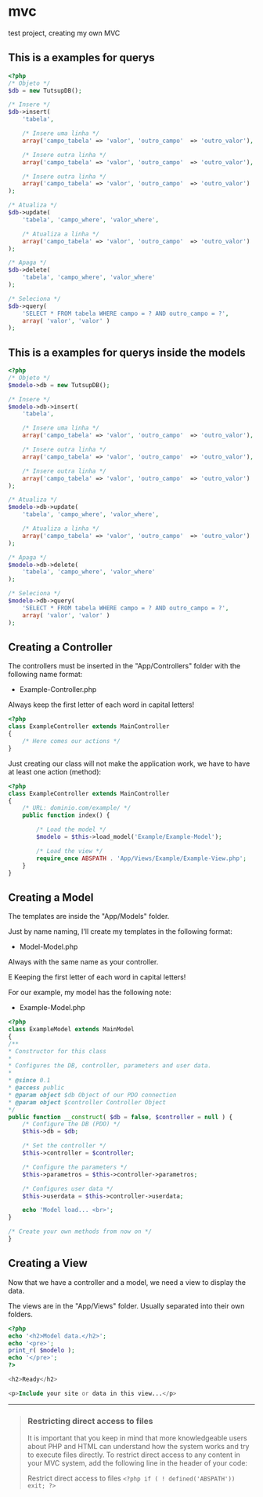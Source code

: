 # mvc
test project, creating my own MVC

## This is a examples for querys

```php
<?php
/* Objeto */
$db = new TutsupDB();

/* Insere */
$db->insert(
	'tabela', 

	/* Insere uma linha */
	array('campo_tabela' => 'valor', 'outro_campo'  => 'outro_valor'),

	/* Insere outra linha */
	array('campo_tabela' => 'valor', 'outro_campo'  => 'outro_valor'),

	/* Insere outra linha */
	array('campo_tabela' => 'valor', 'outro_campo'  => 'outro_valor')
);

/* Atualiza */
$db->update(
	'tabela', 'campo_where', 'valor_where',

	/* Atualiza a linha */
	array('campo_tabela' => 'valor', 'outro_campo'  => 'outro_valor')
);

/* Apaga */
$db->delete(
	'tabela', 'campo_where', 'valor_where'
);

/* Seleciona */
$db->query(
	'SELECT * FROM tabela WHERE campo = ? AND outro_campo = ?',
	array( 'valor', 'valor' )
);
```

## This is a examples for querys inside the models

```php
<?php
/* Objeto */
$modelo->db = new TutsupDB();

/* Insere */
$modelo->db->insert(
	'tabela', 

	/* Insere uma linha */
	array('campo_tabela' => 'valor', 'outro_campo'  => 'outro_valor'),

	/* Insere outra linha */
	array('campo_tabela' => 'valor', 'outro_campo'  => 'outro_valor'),

	/* Insere outra linha */
	array('campo_tabela' => 'valor', 'outro_campo'  => 'outro_valor')
);

/* Atualiza */
$modelo->db->update(
	'tabela', 'campo_where', 'valor_where',

	/* Atualiza a linha */
	array('campo_tabela' => 'valor', 'outro_campo'  => 'outro_valor')
);

/* Apaga */
$modelo->db->delete(
	'tabela', 'campo_where', 'valor_where'
);

/* Seleciona */
$modelo->db->query(
	'SELECT * FROM tabela WHERE campo = ? AND outro_campo = ?',
	array( 'valor', 'valor' )
);
```

## Creating a Controller

The controllers must be inserted in the "App/Controllers" folder with the following name format:

* Example-Controller.php

Always keep the first letter of each word in capital letters!

```php
<?php
class ExampleController extends MainController
{
	/* Here comes our actions */
}
```


Just creating our class will not make the application work, we have to have at least one action (method):

```php
<?php
class ExampleController extends MainController
{
	/* URL: dominio.com/example/ */
	public function index() {

		/* Load the model */
		$modelo = $this->load_model('Example/Example-Model');

		/* Load the view */
		require_once ABSPATH . 'App/Views/Example/Example-View.php';
	}
}
```

## Creating a Model

The templates are inside the "App/Models" folder.

Just by name naming, I'll create my templates in the following format:

* Model-Model.php

Always with the same name as your controller.

E Keeping the first letter of each word in capital letters!

For our example, my model has the following note:

* Example-Model.php

```php
<?php
class ExampleModel extends MainModel
{
/**
* Constructor for this class
*
* Configures the DB, controller, parameters and user data.
*
* @since 0.1
* @access public
* @param object $db Object of our PDO connection
* @param object $controller Controller Object
*/
public function __construct( $db = false, $controller = null ) {
	/* Configure the DB (PDO) */
	$this->db = $db;

	/* Set the controller */
	$this->controller = $controller;

	/* Configure the parameters */
	$this->parametros = $this->controller->parametros;

	/* Configures user data */
	$this->userdata = $this->controller->userdata;

	echo 'Model load... <br>';
}

/* Create your own methods from now on */
}
```

## Creating a View

Now that we have a controller and a model, we need a view to display the data.

The views are in the "App/Views" folder. Usually separated into their own folders.

```php
<?php
echo '<h2>Model data.</h2>';
echo '<pre>';
print_r( $modelo );
echo '</pre>';
?>

<h2>Ready</h2>

<p>Include your site or data in this view...</p>
```

---

> ### Restricting direct access to files
> It is important that you keep in mind that more knowledgeable users about PHP and HTML can understand how the system works and try to execute files directly. To restrict direct access to any content in your MVC system, add the following line in the header of your code:
>
> Restrict direct access to files
> ```<?php if ( ! defined('ABSPATH')) exit; ?> ```



